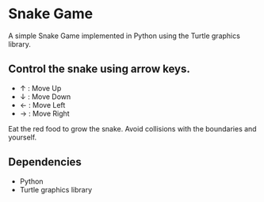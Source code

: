 # Snake Game 

A simple Snake Game implemented in Python using the Turtle graphics library.

## Control the snake using arrow keys.

 - ↑ : Move Up
 - ↓ : Move Down
 - ← : Move Left
 - → : Move Right

Eat the red food to grow the snake. Avoid collisions with the boundaries and yourself.

## Dependencies

 - Python
 - Turtle graphics library

